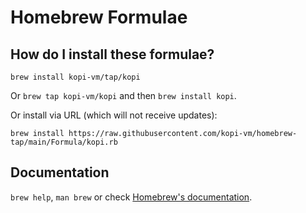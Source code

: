 # Homebrew Formulae

## How do I install these formulae?
`brew install kopi-vm/tap/kopi`

Or `brew tap kopi-vm/kopi` and then `brew install kopi`.

Or install via URL (which will not receive updates):

```
brew install https://raw.githubusercontent.com/kopi-vm/homebrew-tap/main/Formula/kopi.rb
```

## Documentation
`brew help`, `man brew` or check [Homebrew's documentation](https://docs.brew.sh).
